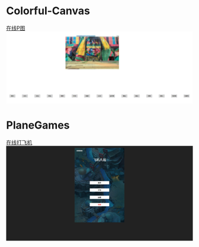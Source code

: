 # Colorful-Canvas
[在线P图](http://surenjun.com:100/canvas)
![](/1.png)

# PlaneGames
[在线打飞机](http://surenjun.com:100/planeGames)
![](/2.png)

